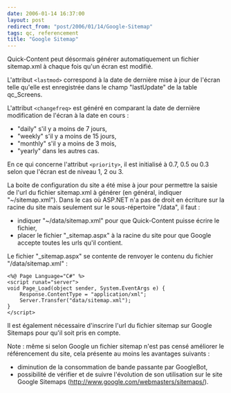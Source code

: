 ```yaml
---
date: 2006-01-14 16:37:00
layout: post
redirect_from: "post/2006/01/14/Google-Sitemap"
tags: qc, referencement
title: "Google Sitemap"
---
```


Quick-Content peut désormais générer automatiquement un fichier sitemap.xml
à chaque fois qu'un écran est modifié.

L'attribut `<lastmod>` correspond à la date de dernière mise à jour de l'écran
telle qu'elle est enregistrée dans le champ "lastUpdate" de la table
qc_Screens.

L'attribut `<changefreq>` est généré en comparant la date de dernière
modification de l'écran à la date en cours :

* "daily" s'il y a moins de 7 jours,
* "weekly" s'il y a moins de 15 jours,
* "monthly" s'il y a moins de 3 mois,
* "yearly" dans les autres cas.

En ce qui concerne l'attribut `<priority>`, il est initialisé à 0.7, 0.5 ou
0.3 selon que l'écran est de niveau 1, 2 ou 3.

La boite de configuration du site a été mise à jour pour permettre la saisie
de l'url du fichier sitemap.xml à générer (en général, indiquer "~/sitemap.xml").
Dans le cas où ASP.NET n'a pas de droit en écriture sur la racine du site mais
seulement sur le sous-répertoire "/data", il faut :

* indiquer "~/data/sitemap.xml" pour que Quick-Content puisse écrire le
fichier,
* placer le fichier "_sitemap.aspx" à la racine du site pour que Google
accepte toutes les urls qu'il contient.

Le fichier "_sitemap.aspx" se contente de renvoyer le contenu du fichier
"/data/sitemap.xml" :

```
<%@ Page Language="C#" %>
<script runat="server">
void Page_Load(object sender, System.EventArgs e) {
    Response.ContentType = "application/xml";
    Server.Transfer("data/sitemap.xml");
}
</script>
```

Il est également nécessaire d'inscrire l'url du fichier sitemap sur Google
Sitemaps pour qu'il soit pris en compte.

Note : même si selon Google un fichier sitemap n'est pas
censé améliorer le référencement du site, cela présente au moins les avantages
suivants :

* diminution de la consommation de bande passante par GoogleBot,
* possibilité de vérifier et de suivre l'évolution de son utilisation sur le
site Google Sitemaps (<http://www.google.com/webmasters/sitemaps/>).
